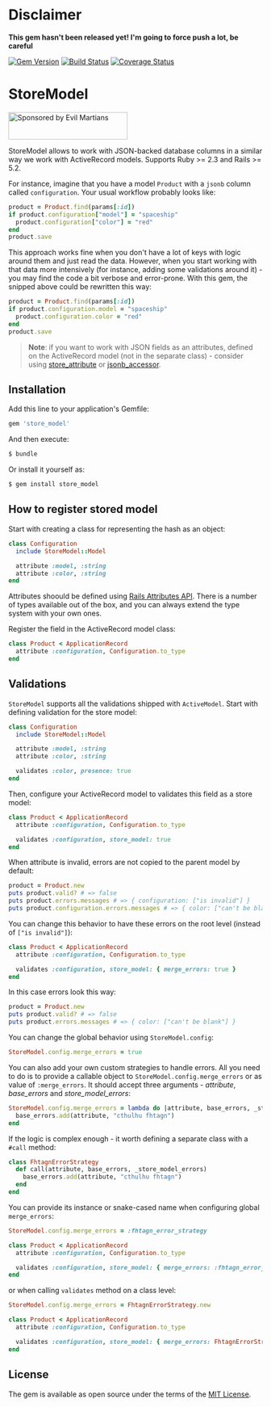 # Disclaimer

**This gem hasn't been released yet! I'm going to force push a lot, be careful**

[![Gem Version](https://badge.fury.io/rb/store_model.svg)](https://rubygems.org/gems/store_model)
[![Build Status](https://travis-ci.org/DmitryTsepelev/store_model.svg?branch=master)](https://travis-ci.org/DmitryTsepelev/store_model)
[![Coverage Status](https://coveralls.io/repos/github/DmitryTsepelev/store_model/badge.svg?branch=master)](https://coveralls.io/github/DmitryTsepelev/store_model?branch=master)

# StoreModel

<a href="https://evilmartians.com/?utm_source=store_model">
<img src="https://evilmartians.com/badges/sponsored-by-evil-martians.svg" alt="Sponsored by Evil Martians" width="236" height="54"></a>

StoreModel allows to work with JSON-backed database columns in a similar way we work with ActiveRecord models. Supports Ruby >= 2.3 and Rails >= 5.2.

For instance, imagine that you have a model `Product` with a `jsonb` column called `configuration`. Your usual workflow probably looks like:

```ruby
product = Product.find(params[:id])
if product.configuration["model"] = "spaceship"
  product.configuration["color"] = "red"
end
product.save
```

This approach works fine when you don't have a lot of keys with logic around them and just read the data. However, when you start working with that data more intensively (for instance, adding some validations around it) - you may find the code a bit verbose and error-prone. With this gem, the snipped above could be rewritten this way:

```ruby
product = Product.find(params[:id])
if product.configuration.model = "spaceship"
  product.configuration.color = "red"
end
product.save
```

> **Note**: if you want to work with JSON fields as an attributes, defined on the ActiveRecord model (not in the separate class) - consider using [store_attribute](https://github.com/palkan/store_attribute) or [jsonb_accessor](https://github.com/devmynd/jsonb_accessor).

## Installation

Add this line to your application's Gemfile:

```ruby
gem 'store_model'
```

And then execute:
```bash
$ bundle
```

Or install it yourself as:
```bash
$ gem install store_model
```

## How to register stored model

Start with creating a class for representing the hash as an object:

```ruby
class Configuration
  include StoreModel::Model

  attribute :model, :string
  attribute :color, :string
end
```

Attributes shoould be defined using [Rails Attributes API](https://api.rubyonrails.org/classes/ActiveRecord/Attributes/ClassMethods.html). There is a number of types available out of the box, and you can always extend the type system with your own ones.

Register the field in the ActiveRecord model class:

```ruby
class Product < ApplicationRecord
  attribute :configuration, Configuration.to_type
end
```

## Validations

`StoreModel` supports all the validations shipped with `ActiveModel`. Start with defining validation for the store model:

```ruby
class Configuration
  include StoreModel::Model

  attribute :model, :string
  attribute :color, :string

  validates :color, presence: true
end
```

Then, configure your ActiveRecord model to validates this field as a store model:

```ruby
class Product < ApplicationRecord
  attribute :configuration, Configuration.to_type

  validates :configuration, store_model: true
end
```

When attribute is invalid, errors are not copied to the parent model by default:

```ruby
product = Product.new
puts product.valid? # => false
puts product.errors.messages # => { configuration: ["is invalid"] }
puts product.configuration.errors.messages # => { color: ["can't be blank"] }
```

You can change this behavior to have these errors on the root level (instead of `["is invalid"]`):

```ruby
class Product < ApplicationRecord
  attribute :configuration, Configuration.to_type

  validates :configuration, store_model: { merge_errors: true }
end
```

In this case errors look this way:

```ruby
product = Product.new
puts product.valid? # => false
puts product.errors.messages # => { color: ["can't be blank"] }
```

You can change the global behavior using `StoreModel.config`:

```ruby
StoreModel.config.merge_errors = true
```

You can also add your own custom strategies to handle errors. All you need to do is to provide a callable object to `StoreModel.config.merge_errors` or as value of `:merge_errors`. It should accept three arguments - _attribute_, _base_errors_ and _store_model_errors_:

```ruby
StoreModel.config.merge_errors = lambda do |attribute, base_errors, _store_model_errors| do
  base_errors.add(attribute, "cthulhu fhtagn")
end
```

If the logic is complex enough - it worth defining a separate class with a `#call` method:

```ruby
class FhtagnErrorStrategy
  def call(attribute, base_errors, _store_model_errors)
    base_errors.add(attribute, "cthulhu fhtagn")
  end
end
```

You can provide its instance or snake-cased name when configuring global `merge_errors`:

```ruby
StoreModel.config.merge_errors = :fhtagn_error_strategy

class Product < ApplicationRecord
  attribute :configuration, Configuration.to_type

  validates :configuration, store_model: { merge_errors: :fhtagn_error_strategy }
end
```

or when calling `validates` method on a class level:

```ruby
StoreModel.config.merge_errors = FhtagnErrorStrategy.new

class Product < ApplicationRecord
  attribute :configuration, Configuration.to_type

  validates :configuration, store_model: { merge_errors: FhtagnErrorStrategy.new }
end
```

## License

The gem is available as open source under the terms of the [MIT License](https://opensource.org/licenses/MIT).
